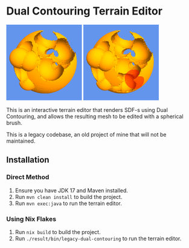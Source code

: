 # Dual Contouring Terrain Editor

<img src="docs/demo1.png" width="200" alt="Demo 1">
<img src="docs/demo2.png" width="200" alt="Demo 2">

This is an interactive terrain editor that renders SDF-s using Dual Contouring, and allows the resulting mesh to be edited with a spherical brush.

This is a legacy codebase, an old project of mine that will not be maintained.

## Installation

### Direct Method

1. Ensure you have JDK 17 and Maven installed.
2. Run `mvn clean install` to build the project.
3. Run `mvn exec:java` to run the terrain editor.

### Using Nix Flakes

1. Run `nix build` to build the project.
2. Run `./result/bin/legacy-dual-contouring` to run the terrain editor.